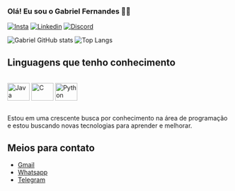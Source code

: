 ### Olá! Eu sou o Gabriel Fernandes 👋🏻

[![Insta](https://img.shields.io/badge/Instagram-E4405F?style=for-the-badge&logo=instagram&logoColor=white)](https://www.instagram.com/gabriel_fernandess01/)
[![Linkedin](https://img.shields.io/badge/LinkedIn-0077B5?style=for-the-badge&logo=linkedin&logoColor=white)](https://www.linkedin.com/in/gabriel-fernandes-32948b284/)
[![Discord](https://img.shields.io/badge/Discord-7289DA?style=for-the-badge&logo=discord&logoColor=white)](https://discord.com/channels/@me)

![Gabriel GitHub stats](https://github-readme-stats.vercel.app/api?username=GabrielFSilveira&show_icons=true&theme=tokyonight)
![Top Langs](https://github-readme-stats.vercel.app/api/top-langs/?username=GabrielFSilveira&layout=compact)
## Linguagens que tenho conhecimento
<div style="Display: inline_block"><br/>
<img align="center" alt="Java" height="40" width="50" src="https://cdn.jsdelivr.net/gh/devicons/devicon/icons/java/java-original-wordmark.svg"/>
<img align="center" alt="C" height="40" width="50" src="https://cdn.jsdelivr.net/gh/devicons/devicon/icons/c/c-original.svg"/>
<img align="center" alt="Python" height="40" width="50" src="https://cdn.jsdelivr.net/gh/devicons/devicon/icons/python/python-original.svg"/>
</div><br/>

            
          
Estou em uma crescente busca por conhecimento na área de programação e estou buscando novas tecnologias para aprender e melhorar.

## Meios para contato

- [Gmail](https://mail.google.com/mail/u/0/#inbox)
- [Whatsapp](https://web.whatsapp.com/)
- [Telegram](https://web.telegram.org/a/)

